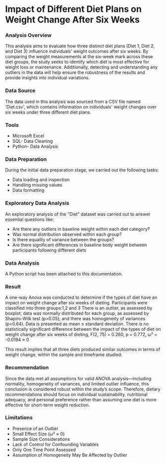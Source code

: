 # Impact of Different Diet Plans on Weight Change After Six Weeks


### Analysis Overview
This analysis aims to evaluate how three distinct diet plans (Diet 1, Diet 2, and Diet 3) influence individuals' weight outcomes after six weeks. By comparing the weight measurements at the six-week mark across these diet groups, the study seeks to identify which diet is most effective for weight loss or maintenance. Additionally, detecting and understanding any outliers in the data will help ensure the robustness of the results and provide insights into individual variations.

### Data Source
The data used in this analysis was sourced from a CSV file named 'Diet.csv', which contains information on individuals' weight changes over six weeks under three different diet plans.

### Tools
- Microsoft Excel
- SQL- Data Cleaning
- Python- Data Analysis

### Data Preparation
During the initial data preparation stage, we carried out the following tasks:
- Data loading and inspection
- Handling missing values
- Data formatting

### Exploratory Data Analysis
An exploratory analysis of the "Diet" dataset was carried out to answer essential questions like:
- Are there any outliers in baseline weight within each diet category?
- Was normal distribution observed within each group?
- Is there equality of variance between the groups?
- Are there significant differences in baseline body weight between participants following different diets

### Data Analysis
A Python script has been attached to this documentation.

### Result
A one-way Anova was conducted to determine if the types of diet have an impact on weight change after six weeks of dieting.
   Participants were classified into three groups:1,2 and 3
   There is an outlier, as assessed by boxplot; data was normally distributed for each group, as assessed by Shapiro-Wilk test (p>0.05); and there was homogeneity of variances (p=0.64).
   Data is presented as mean ± standard deviation.
   There is no statistically significant difference between the impact of the types of diet on weight change after six weeks of dieting,
F(2, 75) = 0.260, p = 0.772, ω² = -0.0194 ≈ 0

This result implies that all three diets produced similar outcomes in terms of weight change, within the sample and timeframe studied.

### Recommendation
Since the data met all assumptions for valid ANOVA analysis—including normality, homogeneity of variances, and limited outlier influence, this conclusion is considered robust within the study’s scope.
Therefore, dietary recommendations should focus on individual sustainability, nutritional adequacy, and personal preference rather than assuming one diet is more effective for short-term weight reduction.

 
### Limitations
- Presence of an Outlier
- Small Effect Size (ω² ≈ 0)
- Sample Size Considerations
- Lack of Control for Confounding Variables
- Only One Time Point Assessed
- Assumption of Homogeneity May Be Affected by Outlier

   








